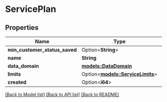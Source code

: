 # ServicePlan

## Properties

Name | Type | Description | Notes
------------ | ------------- | ------------- | -------------
**min_customer_status_saved** | Option<**String**> |  | [optional]
**name** | **String** |  | 
**data_domain** | [**models::DataDomain**](DataDomain.md) |  | 
**limits** | Option<[**models::ServiceLimits**](ServiceLimits.md)> |  | [optional]
**created** | Option<**i64**> |  | [optional]

[[Back to Model list]](../README.md#documentation-for-models) [[Back to API list]](../README.md#documentation-for-api-endpoints) [[Back to README]](../README.md)


